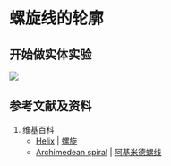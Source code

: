 # 螺旋线的轮廓

## 开始做实体实验

![](/images/函数和极限/在2维坐标纸上感受n个点组成了任意形状的轮廓/螺旋线的轮廓/1a1.jpg)

## 参考文献及资料

1. 维基百科
	- [Helix](https://en.wikipedia.org/wiki/Helix) | [螺旋](https://zh.wikipedia.org/wiki/螺旋) 
	- [Archimedean spiral](https://en.wikipedia.org/wiki/Archimedean_spiral) | [阿基米德螺线](https://zh.wikipedia.org/wiki/阿基米德螺线) 